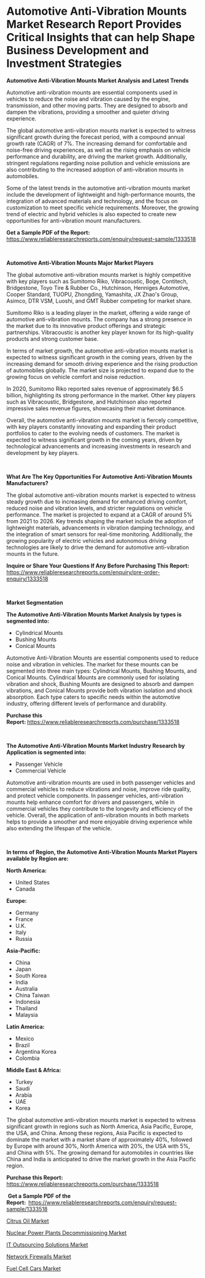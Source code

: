 <p><h1>Automotive Anti-Vibration Mounts Market Research Report Provides Critical Insights that can help Shape Business Development and Investment Strategies</h1></p><p><strong>Automotive Anti-Vibration Mounts Market Analysis and Latest Trends</strong></p>
<p><p>Automotive anti-vibration mounts are essential components used in vehicles to reduce the noise and vibration caused by the engine, transmission, and other moving parts. They are designed to absorb and dampen the vibrations, providing a smoother and quieter driving experience.</p><p>The global automotive anti-vibration mounts market is expected to witness significant growth during the forecast period, with a compound annual growth rate (CAGR) of 7%. The increasing demand for comfortable and noise-free driving experiences, as well as the rising emphasis on vehicle performance and durability, are driving the market growth. Additionally, stringent regulations regarding noise pollution and vehicle emissions are also contributing to the increased adoption of anti-vibration mounts in automobiles.</p><p>Some of the latest trends in the automotive anti-vibration mounts market include the development of lightweight and high-performance mounts, the integration of advanced materials and technology, and the focus on customization to meet specific vehicle requirements. Moreover, the growing trend of electric and hybrid vehicles is also expected to create new opportunities for anti-vibration mount manufacturers.</p></p>
<p><strong>Get a Sample PDF of the Report:&nbsp;</strong> <a href="https://www.reliableresearchreports.com/enquiry/request-sample/1333518">https://www.reliableresearchreports.com/enquiry/request-sample/1333518</a></p>
<p>&nbsp;</p>
<p><strong>Automotive Anti-Vibration Mounts Major Market Players</strong></p>
<p><p>The global automotive anti-vibration mounts market is highly competitive with key players such as Sumitomo Riko, Vibracoustic, Boge, Contitech, Bridgestone, Toyo Tire & Rubber Co., Hutchinson, Henniges Automotive, Cooper Standard, TUOPU, Zhongding, Yamashita, JX Zhao's Group, Asimco, DTR VSM, Luoshi, and GMT Rubber competing for market share. </p><p>Sumitomo Riko is a leading player in the market, offering a wide range of automotive anti-vibration mounts. The company has a strong presence in the market due to its innovative product offerings and strategic partnerships. Vibracoustic is another key player known for its high-quality products and strong customer base. </p><p>In terms of market growth, the automotive anti-vibration mounts market is expected to witness significant growth in the coming years, driven by the increasing demand for smooth driving experience and the rising production of automobiles globally. The market size is projected to expand due to the growing focus on vehicle comfort and noise reduction.</p><p>In 2020, Sumitomo Riko reported sales revenue of approximately $6.5 billion, highlighting its strong performance in the market. Other key players such as Vibracoustic, Bridgestone, and Hutchinson also reported impressive sales revenue figures, showcasing their market dominance.</p><p>Overall, the automotive anti-vibration mounts market is fiercely competitive, with key players constantly innovating and expanding their product portfolios to cater to the evolving needs of customers. The market is expected to witness significant growth in the coming years, driven by technological advancements and increasing investments in research and development by key players.</p></p>
<p>&nbsp;</p>
<p><strong>What Are The Key Opportunities For Automotive Anti-Vibration Mounts Manufacturers?</strong></p>
<p><p>The global automotive anti-vibration mounts market is expected to witness steady growth due to increasing demand for enhanced driving comfort, reduced noise and vibration levels, and stricter regulations on vehicle performance. The market is projected to expand at a CAGR of around 5% from 2021 to 2026. Key trends shaping the market include the adoption of lightweight materials, advancements in vibration damping technology, and the integration of smart sensors for real-time monitoring. Additionally, the growing popularity of electric vehicles and autonomous driving technologies are likely to drive the demand for automotive anti-vibration mounts in the future.</p></p>
<p><strong>Inquire or Share Your Questions If Any Before Purchasing This Report:</strong> <a href="https://www.reliableresearchreports.com/enquiry/pre-order-enquiry/1333518">https://www.reliableresearchreports.com/enquiry/pre-order-enquiry/1333518</a></p>
<p>&nbsp;</p>
<p><strong>Market Segmentation</strong></p>
<p><strong>The Automotive Anti-Vibration Mounts Market Analysis by types is segmented into:</strong></p>
<p><ul><li>Cylindrical Mounts</li><li>Bushing Mounts</li><li>Conical Mounts</li></ul></p>
<p><p>Automotive Anti-Vibration Mounts are essential components used to reduce noise and vibration in vehicles. The market for these mounts can be segmented into three main types: Cylindrical Mounts, Bushing Mounts, and Conical Mounts. Cylindrical Mounts are commonly used for isolating vibration and shock, Bushing Mounts are designed to absorb and dampen vibrations, and Conical Mounts provide both vibration isolation and shock absorption. Each type caters to specific needs within the automotive industry, offering different levels of performance and durability.</p></p>
<p><strong>Purchase this Report:&nbsp;</strong><a href="https://www.reliableresearchreports.com/purchase/1333518">https://www.reliableresearchreports.com/purchase/1333518</a></p>
<p>&nbsp;</p>
<p><strong>The Automotive Anti-Vibration Mounts Market Industry Research by Application is segmented into:</strong></p>
<p><ul><li>Passenger Vehicle</li><li>Commercial Vehicle</li></ul></p>
<p><p>Automotive anti-vibration mounts are used in both passenger vehicles and commercial vehicles to reduce vibrations and noise, improve ride quality, and protect vehicle components. In passenger vehicles, anti-vibration mounts help enhance comfort for drivers and passengers, while in commercial vehicles they contribute to the longevity and efficiency of the vehicle. Overall, the application of anti-vibration mounts in both markets helps to provide a smoother and more enjoyable driving experience while also extending the lifespan of the vehicle.</p></p>
<p>&nbsp;</p>
<p><strong>In terms of Region, the Automotive Anti-Vibration Mounts Market Players available by Region are:</strong></p>
<p>
    <p> <strong> North America: </strong>
        <ul>
            <li>United States</li>
            <li>Canada</li>
        </ul>
        </p> 
    <p> <strong> Europe: </strong>
        <ul>
            <li>Germany</li>
            <li>France</li>
            <li>U.K.</li>
            <li>Italy</li>
            <li>Russia</li>
        </ul>
        </p> 
    <p> <strong> Asia-Pacific: </strong>
        <ul>
            <li>China</li>
            <li>Japan</li>
            <li>South Korea</li>
            <li>India</li>
            <li>Australia</li>
            <li>China Taiwan</li>
            <li>Indonesia</li>
            <li>Thailand</li>
            <li>Malaysia</li>
        </ul>
        </p> 
    <p> <strong> Latin America: </strong>
        <ul>
            <li>Mexico</li>
            <li>Brazil</li>
            <li>Argentina Korea</li>
            <li>Colombia</li>
        </ul>
        </p> 
    <p> <strong> Middle East & Africa: </strong>
        <ul>
            <li>Turkey</li>
            <li>Saudi</li>
            <li>Arabia</li>
            <li>UAE</li>
            <li>Korea</li>
        </ul>
    </p>
    </p>
<p><p>The global automotive anti-vibration mounts market is expected to witness significant growth in regions such as North America, Asia Pacific, Europe, the USA, and China. Among these regions, Asia Pacific is expected to dominate the market with a market share of approximately 40%, followed by Europe with around 30%, North America with 20%, the USA with 5%, and China with 5%. The growing demand for automobiles in countries like China and India is anticipated to drive the market growth in the Asia Pacific region.</p></p>
<p><strong>Purchase this Report: </strong><a href="https://www.reliableresearchreports.com/purchase/1333518">https://www.reliableresearchreports.com/purchase/1333518</a></p>
<p>&nbsp;<strong>Get a Sample PDF of the Report:&nbsp;&nbsp;</strong><a href="https://www.reliableresearchreports.com/enquiry/request-sample/1333518">https://www.reliableresearchreports.com/enquiry/request-sample/1333518</a></p>
<p><strong></strong></p>
<p><p><a href="https://medium.com/@emmyrolfson8689/decoding-citrus-oil-market-metrics-market-share-trends-and-growth-patterns-9bc7fcca635a">Citrus Oil Market</a></p><p><a href="https://medium.com/p/e600224dcf90/edit">Nuclear Power Plants Decommissioning Market</a></p><p><a href="https://medium.com/@shirleysullivan73/it-outsourcing-solutions-market-report-reveals-the-latest-trends-and-growth-opportunities-of-this-68cb597f997b">IT Outsourcing Solutions Market</a></p><p><a href="https://medium.com/@shirleysullivan73/network-firewalls-market-trends-and-market-analysis-forecasted-for-period-2024-2031-7fc8125a247f">Network Firewalls Market</a></p><p><a href="https://medium.com/@emmyrolfson8689/fuel-cell-cars-market-size-and-market-trends-complete-industry-overview-2024-to-2031-de162e7e0917">Fuel Cell Cars Market</a></p></p>